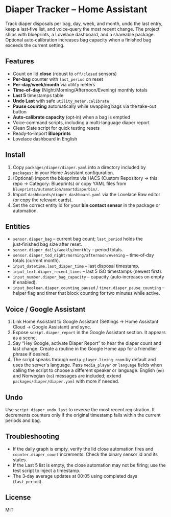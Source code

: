 # Diaper Tracker – Home Assistant

Track diaper disposals per bag, day, week, and month, undo the last entry, keep a last‑five list, and voice‑query the most recent change. The project ships with blueprints, a Lovelace dashboard, and a shareable package. Optional auto‑calibration increases bag capacity when a finished bag exceeds the current setting.

## Features
- Count on lid **close** (robust to `off/closed` sensors)
- **Per‑bag** counter with `last_period` on reset
- **Per‑day/week/month** via utility meters
- **Time‑of‑day** (Night/Morning/Afternoon/Evening) monthly totals
- **Last 5** timestamps table
- **Undo Last** with safe `utility_meter.calibrate`
- **Pause counting** automatically while swapping bags via the take-out button
- **Auto‑calibrate capacity** (opt‑in) when a bag is emptied
- Voice‑command scripts, including a multi‑language diaper report
- Clean Slate script for quick testing resets
- Ready‑to‑import **Blueprints**
- Lovelace dashboard in English

## Install
1. Copy `packages/diaper/diaper.yaml` into a directory included by `packages:` in your Home Assistant configuration.
2. (Optional) Import the blueprints via HACS (Custom Repository → this repo → Category: Blueprints) or copy YAML files from `blueprints/automation/smartdiaperbin/`.
3. Import `dashboards/diaper_dashboard.yaml` via the Lovelace Raw editor (or copy the relevant cards).
4. Set the correct entity id for your **bin contact sensor** in the package or automation.

## Entities
- `sensor.diaper_bag` – current bag count; `last_period` holds the just‑finished bag size after reset.
- `sensor.diaper_daily/weekly/monthly` – period totals.
- `sensor.diaper_tod_night/morning/afternoon/evening` – time‑of‑day totals (current month).
- `input_datetime.last_diaper_time` – last disposal timestamp.
- `input_text.diaper_recent_times` – last 5 ISO timestamps (newest first).
- `input_number.diaper_bag_capacity` – capacity (auto‑increases on empty if enabled).
- `input_boolean.diaper_counting_paused` / `timer.diaper_pause_counting` – helper flag and timer that block counting for two minutes while active.

## Voice / Google Assistant
1. Link Home Assistant to Google Assistant (Settings → Home Assistant Cloud → Google Assistant) and sync.
2. Expose `script.diaper_report` in the Google Assistant section. It appears as a scene.
3. Say “Hey Google, activate Diaper Report” to hear the diaper count and last change. Create a routine in the Google Home app for a friendlier phrase if desired.
4. The script speaks through `media_player.living_room` by default and uses the server's language. Pass `media_player` or `language` fields when calling the script to choose a different speaker or language. English (`en`) and Norwegian (`no`) messages are included; extend `packages/diaper/diaper.yaml` with more if needed.

## Undo
Use `script.diaper_undo_last` to reverse the most recent registration. It decrements counters only if the original timestamp falls within the current periods and bag.

## Troubleshooting
- If the daily graph is empty, verify the lid close automation fires and `counter.diaper_count` increments. Check the binary sensor id and its states.
- If the Last 5 list is empty, the close automation may not be firing; use the test script to inject a timestamp.
- The 3‑day average updates at 00:05 using completed days (`last_period`).

## License
MIT


